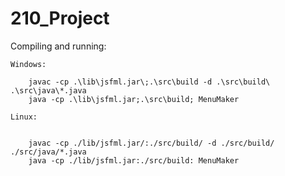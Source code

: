 # 210_Project

Compiling and running:

    Windows:

        javac -cp .\lib\jsfml.jar\;.\src\build -d .\src\build\ .\src\java\*.java
        java -cp .\lib\jsfml.jar;.\src\build; MenuMaker

    Linux:


        javac -cp ./lib/jsfml.jar/:./src/build/ -d ./src/build/ ./src/java/*.java
        java -cp ./lib/jsfml.jar:./src/build: MenuMaker

